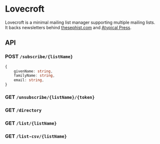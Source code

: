 # Lovecroft

Lovecroft is a minimal mailing list manager supporting multiple mailing lists. It backs newsletters behind [thesephist.com](https://thesephist.com) and [Atypical Press](https://atypicalpress.com).

## API

### POST `/subscribe/{listName}`

```ts
{
    givenName: string,
    familyName: string,
    email: string,
}
```

### GET `/unsubscribe/{listName}/{token}`

### GET `/directory`

### GET `/list/{listName}`

### GET `/list-csv/{listName}`